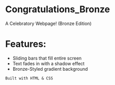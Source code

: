 # Congratulations_Bronze
A Celebratory Webpage! (Bronze Edition)

# Features:
* Sliding bars that fill entire screen
* Text fades in with a shadow effect
* Bronze-Styled gradient background

```Built with HTML & CSS```
